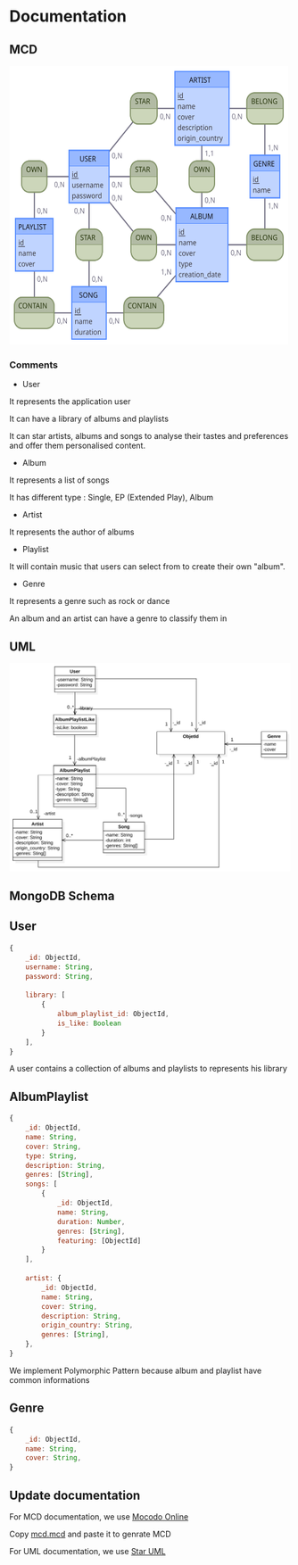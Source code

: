 # Documentation

## MCD

<img src="./mcd/mcd.svg" width="500" height="500">

### Comments

* User

It represents the application user

It can have a library of albums and playlists

It can star artists, albums and songs to analyse their tastes and preferences and offer them personalised content.

* Album 

It represents a list of songs

It has different type : Single, EP (Extended Play), Album

* Artist 

It represents the author of albums

* Playlist 

It will contain music that users can select from to create their own "album".

* Genre 

It represents a genre such as rock or dance

An album and an artist can have a genre to classify them in

## UML 

<img src="./uml/class_diagram.svg">

## MongoDB Schema

## User

```js
{	
	_id: ObjectId,
	username: String,
	password: String,

	library: [ 
		{
			album_playlist_id: ObjectId,
			is_like: Boolean
		}
	],
}
```

A user contains a collection of albums and playlists to represents his library


## AlbumPlaylist

```js
{
	_id: ObjectId,
	name: String,
	cover: String,
	type: String,
	description: String,
	genres: [String],
	songs: [
		{
			_id: ObjectId,
			name: String,
			duration: Number,
			genres: [String],
			featuring: [ObjectId]
		}
	],

	artist: {
		_id: ObjectId,
		name: String,
		cover: String,
		description: String,
		origin_country: String,
		genres: [String],
	},
}
```

We implement Polymorphic Pattern because album and playlist have common informations


## Genre

```js
{
	_id: ObjectId,
	name: String,
	cover: String,
}
```

## Update documentation 

For MCD documentation, we use [Mocodo Online](https://www.mocodo.net/)

Copy [mcd.mcd](./mcd/mcd.mcd) and paste it to genrate MCD

For UML documentation, we use [Star UML](https://staruml.io/) 
